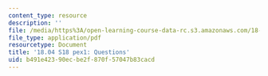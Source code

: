 ```yaml
---
content_type: resource
description: ''
file: /media/https%3A/open-learning-course-data-rc.s3.amazonaws.com/18-04-complex-variables-with-applications-spring-2018/b491e42390ecbe2f870f57047b83cacd_MIT18_04S18_pex1.pdf
file_type: application/pdf
resourcetype: Document
title: '18.04 S18 pex1: Questions'
uid: b491e423-90ec-be2f-870f-57047b83cacd
---
```

